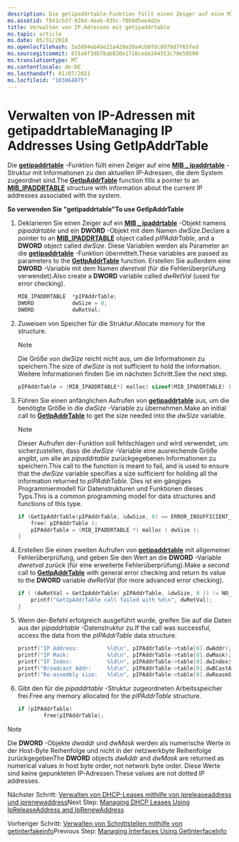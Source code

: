 ```yaml
---
description: Die getipaddrtable-Funktion füllt einen Zeiger auf eine MIB \_ ipaddrtable-Struktur mit Informationen zu den aktuellen IP-Adressen, die dem System zugeordnet sind.
ms.assetid: f041cb37-926d-4eeb-835c-f8b9d5ee4d2e
title: Verwalten von IP-Adressen mit getipaddrtable
ms.topic: article
ms.date: 05/31/2018
ms.openlocfilehash: 3a3d94eb4de22a428e20a4cb0fdc8970d7f65fed
ms.sourcegitcommit: 831e8f3db78ab820e1710cede244553c70e50500
ms.translationtype: MT
ms.contentlocale: de-DE
ms.lasthandoff: 01/07/2021
ms.locfileid: "103864875"
---
```

# <a name="managing-ip-addresses-using-getipaddrtable"></a><span data-ttu-id="dcca6-103">Verwalten von IP-Adressen mit getipaddrtable</span><span class="sxs-lookup"><span data-stu-id="dcca6-103">Managing IP Addresses Using GetIpAddrTable</span></span>

<span data-ttu-id="dcca6-104">Die [**getipaddrtable**](/windows/desktop/api/Iphlpapi/nf-iphlpapi-getipaddrtable) -Funktion füllt einen Zeiger auf eine [**MIB \_ ipaddrtable**](/windows/win32/api/ipmib/ns-ipmib-mib_ipaddrtable) -Struktur mit Informationen zu den aktuellen IP-Adressen, die dem System zugeordnet sind.</span><span class="sxs-lookup"><span data-stu-id="dcca6-104">The [**GetIpAddrTable**](/windows/desktop/api/Iphlpapi/nf-iphlpapi-getipaddrtable) function fills a pointer to an [**MIB\_IPADDRTABLE**](/windows/win32/api/ipmib/ns-ipmib-mib_ipaddrtable) structure with information about the current IP addresses associated with the system.</span></span>

<span data-ttu-id="dcca6-105">**So verwenden Sie "getipaddrtable"**</span><span class="sxs-lookup"><span data-stu-id="dcca6-105">**To use GetIpAddrTable**</span></span>

1.  <span data-ttu-id="dcca6-106">Deklarieren Sie einen Zeiger auf ein [**MIB \_ ipaddrtable**](/windows/win32/api/ipmib/ns-ipmib-mib_ipaddrtable) -Objekt namens *pipaddrtable* und ein **DWORD** -Objekt mit dem Namen *dwSize*.</span><span class="sxs-lookup"><span data-stu-id="dcca6-106">Declare a pointer to an [**MIB\_IPADDRTABLE**](/windows/win32/api/ipmib/ns-ipmib-mib_ipaddrtable) object called *pIPAddrTable*, and a **DWORD** object called *dwSize*.</span></span> <span data-ttu-id="dcca6-107">Diese Variablen werden als Parameter an die [**getipaddrtable**](/windows/desktop/api/Iphlpapi/nf-iphlpapi-getipaddrtable) -Funktion übermittelt.</span><span class="sxs-lookup"><span data-stu-id="dcca6-107">These variables are passed as parameters to the [**GetIpAddrTable**](/windows/desktop/api/Iphlpapi/nf-iphlpapi-getipaddrtable) function.</span></span> <span data-ttu-id="dcca6-108">Erstellen Sie außerdem eine **DWORD** -Variable mit dem Namen *dwretval* (für die Fehlerüberprüfung verwendet).</span><span class="sxs-lookup"><span data-stu-id="dcca6-108">Also create a **DWORD** variable called *dwRetVal* (used for error checking).</span></span>
    ```C++
    MIB_IPADDRTABLE  *pIPAddrTable;
    DWORD            dwSize = 0;
    DWORD            dwRetVal;
    
    ```

    

2.  <span data-ttu-id="dcca6-109">Zuweisen von Speicher für die Struktur.</span><span class="sxs-lookup"><span data-stu-id="dcca6-109">Allocate memory for the structure.</span></span>
    > [!Note]  
    > <span data-ttu-id="dcca6-110">Die Größe von *dwSize* reicht nicht aus, um die Informationen zu speichern.</span><span class="sxs-lookup"><span data-stu-id="dcca6-110">The size of *dwSize* is not sufficient to hold the information.</span></span> <span data-ttu-id="dcca6-111">Weitere Informationen finden Sie im nächsten Schritt.</span><span class="sxs-lookup"><span data-stu-id="dcca6-111">See the next step.</span></span>

     

    ```C++
    pIPAddrTable = (MIB_IPADDRTABLE*) malloc( sizeof(MIB_IPADDRTABLE) );
    
    ```

    

3.  <span data-ttu-id="dcca6-112">Führen Sie einen anfänglichen Aufrufen von [**getipaddrtable**](/windows/desktop/api/Iphlpapi/nf-iphlpapi-getipaddrtable) aus, um die benötigte Größe in die *dwSize* -Variable zu übernehmen.</span><span class="sxs-lookup"><span data-stu-id="dcca6-112">Make an initial call to [**GetIpAddrTable**](/windows/desktop/api/Iphlpapi/nf-iphlpapi-getipaddrtable) to get the size needed into the *dwSize* variable.</span></span>
    > [!Note]  
    > <span data-ttu-id="dcca6-113">Dieser Aufrufen der-Funktion soll fehlschlagen und wird verwendet, um sicherzustellen, dass die *dwSize* -Variable eine ausreichende Größe angibt, um alle an *pipaddrtable* zurückgegebenen Informationen zu speichern.</span><span class="sxs-lookup"><span data-stu-id="dcca6-113">This call to the function is meant to fail, and is used to ensure that the *dwSize* variable specifies a size sufficient for holding all the information returned to *pIPAddrTable*.</span></span> <span data-ttu-id="dcca6-114">Dies ist ein gängiges Programmiermodell für Datenstrukturen und Funktionen dieses Typs.</span><span class="sxs-lookup"><span data-stu-id="dcca6-114">This is a common programming model for data structures and functions of this type.</span></span>

     

    ```C++
    if (GetIpAddrTable(pIPAddrTable, &dwSize, 0) == ERROR_INSUFFICIENT_BUFFER) {
        free( pIPAddrTable );
        pIPAddrTable = (MIB_IPADDRTABLE *) malloc ( dwSize );
    }
    
    ```

    

4.  <span data-ttu-id="dcca6-115">Erstellen Sie einen zweiten Aufrufen von [**getipaddrtable**](/windows/desktop/api/Iphlpapi/nf-iphlpapi-getipaddrtable) mit allgemeiner Fehlerüberprüfung, und geben Sie den Wert an die **DWORD** -Variable *dwretval* zurück (für eine erweiterte Fehlerüberprüfung).</span><span class="sxs-lookup"><span data-stu-id="dcca6-115">Make a second call to [**GetIpAddrTable**](/windows/desktop/api/Iphlpapi/nf-iphlpapi-getipaddrtable) with general error checking and return its value to the **DWORD** variable *dwRetVal* (for more advanced error checking).</span></span>
    ```C++
    if ( (dwRetVal = GetIpAddrTable( pIPAddrTable, &dwSize, 0 )) != NO_ERROR ) { 
        printf("GetIpAddrTable call failed with %d\n", dwRetVal);
    }
    
    ```

    

5.  <span data-ttu-id="dcca6-116">Wenn der-Befehl erfolgreich ausgeführt wurde, greifen Sie auf die Daten aus der *pipaddrtable* -Datenstruktur zu.</span><span class="sxs-lookup"><span data-stu-id="dcca6-116">If the call was successful, access the data from the *pIPAddrTable* data structure.</span></span>
    ```C++
    printf("IP Address:         %ld\n", pIPAddrTable->table[0].dwAddr);
    printf("IP Mask:            %ld\n", pIPAddrTable->table[0].dwMask);
    printf("IF Index:           %ld\n", pIPAddrTable->table[0].dwIndex);
    printf("Broadcast Addr:     %ld\n", pIPAddrTable->table[0].dwBCastAddr);
    printf("Re-assembly size:   %ld\n", pIPAddrTable->table[0].dwReasmSize);
    
    ```

    

6.  <span data-ttu-id="dcca6-117">Gibt den für die *pipaddrtable* -Struktur zugeordneten Arbeitsspeicher frei.</span><span class="sxs-lookup"><span data-stu-id="dcca6-117">Free any memory allocated for the *pIPAddrTable* structure.</span></span>
    ```C++
    if (pIPAddrTable)
            free(pIPAddrTable);
    
    ```

    

> [!Note]  
> <span data-ttu-id="dcca6-118">Die **DWORD** -Objekte *dwaddr* und *dwMask* werden als numerische Werte in der Host-Byte Reihenfolge und nicht in der netzwerkbyte Reihenfolge zurückgegeben</span><span class="sxs-lookup"><span data-stu-id="dcca6-118">The **DWORD** objects *dwAddr* and *dwMask* are returned as numerical values in host byte order, not network byte order.</span></span> <span data-ttu-id="dcca6-119">Diese Werte sind keine gepunkteten IP-Adressen.</span><span class="sxs-lookup"><span data-stu-id="dcca6-119">These values are not dotted IP addresses.</span></span>

 

<span data-ttu-id="dcca6-120">Nächster Schritt: [Verwalten von DHCP-Leases mithilfe von ipreleaseaddress und iprenewaddress](managing-dhcp-leases-using-ipreleaseaddress-and-iprenewaddress.md)</span><span class="sxs-lookup"><span data-stu-id="dcca6-120">Next Step: [Managing DHCP Leases Using IpReleaseAddress and IpRenewAddress](managing-dhcp-leases-using-ipreleaseaddress-and-iprenewaddress.md)</span></span>

<span data-ttu-id="dcca6-121">Vorheriger Schritt: [Verwalten von Schnittstellen mithilfe von getinterfakeinfo](managing-interfaces-using-getinterfaceinfo.md)</span><span class="sxs-lookup"><span data-stu-id="dcca6-121">Previous Step: [Managing Interfaces Using GetInterfaceInfo](managing-interfaces-using-getinterfaceinfo.md)</span></span>

 

 
